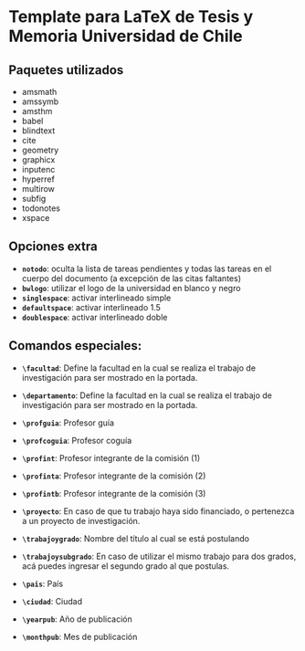 # Template para LaTeX de Tesis y Memoria Universidad de Chile

## Paquetes utilizados
* amsmath
* amssymb
* amsthm
* babel
* blindtext
* cite
* geometry
* graphicx
* inputenc
* hyperref
* multirow
* subfig
* todonotes
* xspace

## Opciones extra
* **`notodo`**: oculta la lista de tareas pendientes y todas las tareas en el cuerpo del documento (a excepción de las citas faltantes)
* **`bwlogo`**: utilizar el logo de la universidad en blanco y negro
* **`singlespace`**: activar interlineado simple
* **`defaultspace`**: activar interlineado 1.5
* **`doublespace`**: activar interlineado doble

## Comandos especiales:
* **`\facultad`**: Define la facultad en la cual se realiza el trabajo de investigación para ser mostrado en la portada.
* **`\departamento`**: Define la facultad en la cual se realiza el trabajo de investigación para ser mostrado en la portada.

* **`\profguia`**: Profesor guía
* **`\profcoguia`**: Profesor coguía
* **`\profint`**: Profesor integrante de la comisión (1)
* **`\profinta`**: Profesor integrante de la comisión (2)
* **`\profintb`**: Profesor integrante de la comisión (3)
* **`\proyecto`**: En caso de que tu trabajo haya sido financiado, o pertenezca a un proyecto de investigación.

* **`\trabajoygrado`**: Nombre del título al cual se está postulando
* **`\trabajoysubgrado`**: En caso de utilizar el mismo trabajo para dos grados, acá puedes ingresar el segundo grado al que postulas.

* **`\pais`**: País
* **`\ciudad`**: Ciudad
* **`\yearpub`**: Año de publicación
* **`\monthpub`**: Mes de publicación
